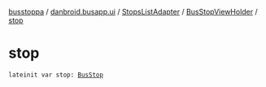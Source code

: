 [busstoppa](../../../index.md) / [danbroid.busapp.ui](../../index.md) / [StopsListAdapter](../index.md) / [BusStopViewHolder](index.md) / [stop](./stop.md)

# stop

`lateinit var stop: `[`BusStop`](../../../danbroid.busapp.data/-bus-stop/index.md)